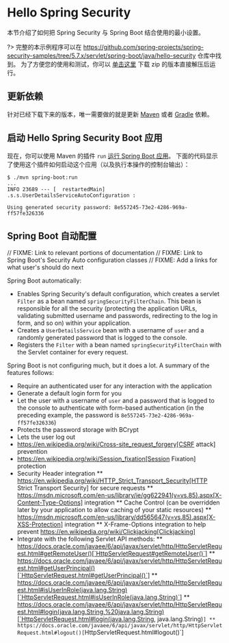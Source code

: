 # Hello Spring Security

本节介绍了如何把 Spring Security 与 Spring Boot 结合使用的最小设置。

?> 完整的本示例程序可以在 https://github.com/spring-projects/spring-security-samples/tree/5.7.x/servlet/spring-boot/java/hello-security 仓库中找到。
为了方便您的使用和测试，你可以 [单击这里](https://start.spring.io/starter.zip?type=maven-project&language=java&packaging=jar&jvmVersion=1.8&groupId=example&artifactId=hello-security&name=hello-security&description=Hello%20Security&packageName=example.hello-security&dependencies=web,security) 
下载 zip 的版本直接解压后运行。


## 更新依赖

针对已经下载下来的版本，唯一需要做的就是更新 [Maven](getting-spring-security.md#getting-maven-boot) 或者 [Gradle](getting-spring-security.md#getting-gradle-boot) 依赖。


## 启动 Hello Spring Security Boot 应用

现在，你可以使用 Maven 的插件 `run` [运行 Spring Boot 应用](https://docs.spring.io/spring-boot/docs/current/reference/htmlsingle/#using-boot-running-with-the-maven-plugin)。 
下面的代码显示了使用这个插件如何启动这个应用（以及执行本操作的控制台输出）：

```shell
$ ./mvn spring-boot:run
...
INFO 23689 --- [  restartedMain] .s.s.UserDetailsServiceAutoConfiguration :

Using generated security password: 8e557245-73e2-4286-969a-ff57fe326336
```

## Spring Boot 自动配置

// FIXME: Link to relevant portions of documentation
// FIXME: Link to Spring Boot's Security Auto configuration classes
// FIXME: Add a links for what user's should do next

Spring Boot automatically:

* Enables Spring Security's default configuration, which creates a servlet `Filter` as a bean named `springSecurityFilterChain`.
  This bean is responsible for all the security (protecting the application URLs, validating submitted username and passwords, redirecting to the log in form, and so on) within your application.
* Creates a `UserDetailsService` bean with a username of `user` and a randomly generated password that is logged to the console.
* Registers the `Filter` with a bean named `springSecurityFilterChain` with the Servlet container for every request.

Spring Boot is not configuring much, but it does a lot.
A summary of the features follows:

* Require an authenticated user for any interaction with the application
* Generate a default login form for you
* Let the user with a username of `user` and a password that is logged to the console to authenticate with form-based authentication (in the preceding example, the password is `8e557245-73e2-4286-969a-ff57fe326336`)
* Protects the password storage with BCrypt
* Lets the user log out
* https://en.wikipedia.org/wiki/Cross-site_request_forgery[CSRF attack] prevention
* https://en.wikipedia.org/wiki/Session_fixation[Session Fixation] protection
* Security Header integration
  ** https://en.wikipedia.org/wiki/HTTP_Strict_Transport_Security[HTTP Strict Transport Security] for secure requests
  ** https://msdn.microsoft.com/en-us/library/ie/gg622941(v=vs.85).aspx[X-Content-Type-Options] integration
  ** Cache Control (can be overridden later by your application to allow caching of your static resources)
  ** https://msdn.microsoft.com/en-us/library/dd565647(v=vs.85).aspx[X-XSS-Protection] integration
  ** X-Frame-Options integration to help prevent https://en.wikipedia.org/wiki/Clickjacking[Clickjacking]
* Integrate with the following Servlet API methods:
  ** https://docs.oracle.com/javaee/6/api/javax/servlet/http/HttpServletRequest.html#getRemoteUser()[`HttpServletRequest#getRemoteUser()`]
** https://docs.oracle.com/javaee/6/api/javax/servlet/http/HttpServletRequest.html#getUserPrincipal()[`HttpServletRequest.html#getUserPrincipal()`]
** https://docs.oracle.com/javaee/6/api/javax/servlet/http/HttpServletRequest.html#isUserInRole(java.lang.String)[`HttpServletRequest.html#isUserInRole(java.lang.String)`]
** https://docs.oracle.com/javaee/6/api/javax/servlet/http/HttpServletRequest.html#login(java.lang.String,%20java.lang.String)[`HttpServletRequest.html#login(java.lang.String, java.lang.String)`]
  ** https://docs.oracle.com/javaee/6/api/javax/servlet/http/HttpServletRequest.html#logout()[`HttpServletRequest.html#logout()`]
